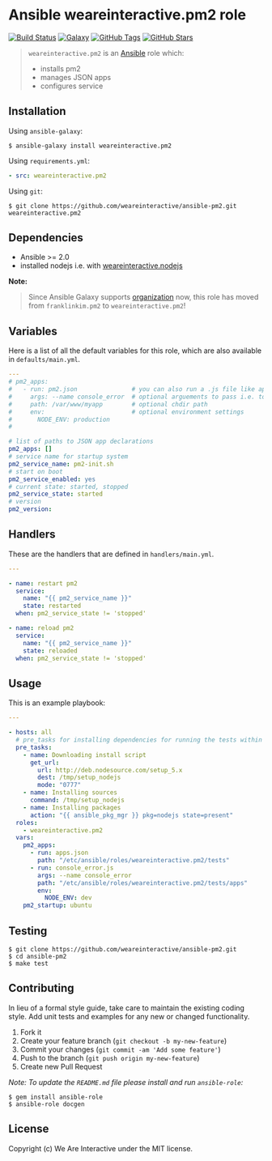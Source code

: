 # Ansible weareinteractive.pm2 role

[![Build Status](https://img.shields.io/travis/weareinteractive/ansible-pm2.svg)](https://travis-ci.org/weareinteractive/ansible-pm2)
[![Galaxy](http://img.shields.io/badge/galaxy-weareinteractive.pm2-blue.svg)](https://galaxy.ansible.com/weareinteractive/pm2)
[![GitHub Tags](https://img.shields.io/github/tag/weareinteractive/ansible-pm2.svg)](https://github.com/weareinteractive/ansible-pm2)
[![GitHub Stars](https://img.shields.io/github/stars/weareinteractive/ansible-pm2.svg)](https://github.com/weareinteractive/ansible-pm2)

> `weareinteractive.pm2` is an [Ansible](http://www.ansible.com) role which:
>
> * installs pm2
> * manages JSON apps
> * configures service

## Installation

Using `ansible-galaxy`:

```shell
$ ansible-galaxy install weareinteractive.pm2
```

Using `requirements.yml`:

```yaml
- src: weareinteractive.pm2
```

Using `git`:

```shell
$ git clone https://github.com/weareinteractive/ansible-pm2.git weareinteractive.pm2
```

## Dependencies

* Ansible >= 2.0
* installed nodejs i.e. with [weareinteractive.nodejs](https://github.com/weareinteractive/ansible-nodejs)

**Note:**

> Since Ansible Galaxy supports [organization](https://www.ansible.com/blog/ansible-galaxy-2-release) now, this role has moved from `franklinkim.pm2` to `weareinteractive.pm2`!

## Variables

Here is a list of all the default variables for this role, which are also available in `defaults/main.yml`.

```yaml
---
# pm2_apps:
#   - run: pm2.json               # you can also run a .js file like app.js
#     args: --name console_error  # optional arguements to pass i.e. to app.js
#     path: /var/www/myapp        # optional chdir path
#     env:                        # optional environment settings
#       NODE_ENV: production
#

# list of paths to JSON app declarations
pm2_apps: []
# service name for startup system
pm2_service_name: pm2-init.sh
# start on boot
pm2_service_enabled: yes
# current state: started, stopped
pm2_service_state: started
# version
pm2_version:

```

## Handlers

These are the handlers that are defined in `handlers/main.yml`.

```yaml
---

- name: restart pm2
  service:
    name: "{{ pm2_service_name }}"
    state: restarted
  when: pm2_service_state != 'stopped'

- name: reload pm2
  service:
    name: "{{ pm2_service_name }}"
    state: reloaded
  when: pm2_service_state != 'stopped'

```


## Usage

This is an example playbook:

```yaml
---

- hosts: all
  # pre_tasks for installing dependencies for running the tests within docker
  pre_tasks:
    - name: Downloading install script
      get_url:
        url: http://deb.nodesource.com/setup_5.x
        dest: /tmp/setup_nodejs
        mode: "0777"
    - name: Installing sources
      command: /tmp/setup_nodejs
    - name: Installing packages
      action: "{{ ansible_pkg_mgr }} pkg=nodejs state=present"
  roles:
    - weareinteractive.pm2
  vars:
    pm2_apps:
      - run: apps.json
        path: "/etc/ansible/roles/weareinteractive.pm2/tests"
      - run: console_error.js
        args: --name console_error
        path: "/etc/ansible/roles/weareinteractive.pm2/tests/apps"
        env:
          NODE_ENV: dev
    pm2_startup: ubuntu

```


## Testing

```shell
$ git clone https://github.com/weareinteractive/ansible-pm2.git
$ cd ansible-pm2
$ make test
```

## Contributing
In lieu of a formal style guide, take care to maintain the existing coding style. Add unit tests and examples for any new or changed functionality.

1. Fork it
2. Create your feature branch (`git checkout -b my-new-feature`)
3. Commit your changes (`git commit -am 'Add some feature'`)
4. Push to the branch (`git push origin my-new-feature`)
5. Create new Pull Request

*Note: To update the `README.md` file please install and run `ansible-role`:*

```shell
$ gem install ansible-role
$ ansible-role docgen
```

## License
Copyright (c) We Are Interactive under the MIT license.

